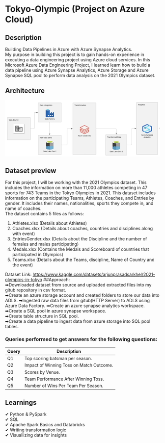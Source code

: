 # Tokyo-Olympic (Project on Azure Cloud)

## Description
Building Data Pipelines in Azure with Azure Synapse Analytics.  
My purpose in building this project is to gain hands-on experience in executing a data engineering project using Azure cloud services.
In this Microsoft Azure Data Engineering Project, I learned learn how to build a data pipeline using Azure Synapse Analytics, Azure Storage and Azure Synapse SQL pool to perform data analysis on the 2021 Olympics dataset.

## Architecture
![Alt text](Arcitecture.png)


## Dataset preview  
For this project, I will be working with the 2021 Olympics dataset. This includes the information on more than 11,000 athletes competing in 47 sports for 743 Teams in the Tokyo Olympics in 2021. This dataset includes information on the participating Teams, Athletes, Coaches, and Entries by gender. It includes their names, nationalities, sports they compete in, and name of coaches.  
The dataset contains 5 files as follows:    
1. Athletes.xlsx (Details about Athletes)      
2. Coaches.xlsx (Details about coaches, countries and disciplines along with event)  
3. EntriesGender.xlsx (Details about the Discipline and the number of females and males participating)  
4. Medals.xlsx (Contains the Medals and Scoreboard of countries that participated in Olympics)    
5. Teams.xlsx (Details about the Teams, discipline, Name of Country and the event)  

Dataset Link: https://www.kaggle.com/datasets/arjunprasadsarkhel/2021-olympics-in-tokyo
##Approach:  
➡Downloaded dataset from source and uploaded extracted files into my gitub repository in csv format.  
➡Create an azure storage account and created folders to store our data into ADLS. 
➡Ingested raw data files from gitub(HTTP Server) to ADLS using Azure Data Factory. 
➡Create an azure synapse analytics workspace.  
➡Create a SQL pool in azure synapse workspace.  
➡Create table structure in SQL pool.  
➡Create a data pipeline to ingest data from azure storage into SQL pool tables.  

### Queries performed to get answers for the following questions:     
|Query|Description|
|-----|-----------|
|Q1|Top scoring batsman per season.|
|Q2|Impact of Winning Toss on Match Outcome.|
|Q3|Scores by Venue.|
|Q4|Team Performance After Winning Toss.|
|Q5|Number of Wins Per Team Per Season.|

## Learnings
✔ Python & PySpark  
✔ SQL  
✔ Apache Spark Basics and Databricks  
✔ Writing transformation logic  
✔ Visuallizing data for insights

